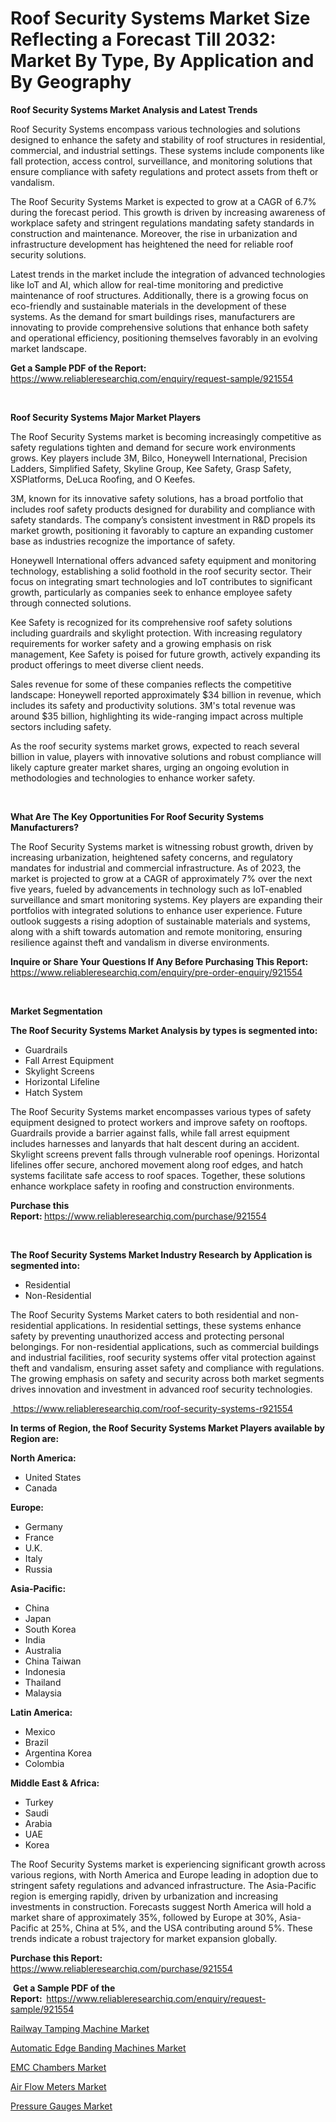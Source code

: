 <p><h1>Roof Security Systems Market Size Reflecting a Forecast Till 2032: Market By Type, By Application and By Geography</h1></p><p><strong>Roof Security Systems Market Analysis and Latest Trends</strong></p>
<p><p>Roof Security Systems encompass various technologies and solutions designed to enhance the safety and stability of roof structures in residential, commercial, and industrial settings. These systems include components like fall protection, access control, surveillance, and monitoring solutions that ensure compliance with safety regulations and protect assets from theft or vandalism. </p><p>The Roof Security Systems Market is expected to grow at a CAGR of 6.7% during the forecast period. This growth is driven by increasing awareness of workplace safety and stringent regulations mandating safety standards in construction and maintenance. Moreover, the rise in urbanization and infrastructure development has heightened the need for reliable roof security solutions. </p><p>Latest trends in the market include the integration of advanced technologies like IoT and AI, which allow for real-time monitoring and predictive maintenance of roof structures. Additionally, there is a growing focus on eco-friendly and sustainable materials in the development of these systems. As the demand for smart buildings rises, manufacturers are innovating to provide comprehensive solutions that enhance both safety and operational efficiency, positioning themselves favorably in an evolving market landscape.</p></p>
<p><strong>Get a Sample PDF of the Report:&nbsp;</strong> <a href="https://www.reliableresearchiq.com/enquiry/request-sample/921554?utm_campaign=1087&utm_medium=2&utm_source=Github&utm_content=ia&utm_term=11042025&utm_id=roof-security-systems">https://www.reliableresearchiq.com/enquiry/request-sample/921554</a></p>
<p>&nbsp;</p>
<p><strong>Roof Security Systems Major Market Players</strong></p>
<p><p>The Roof Security Systems market is becoming increasingly competitive as safety regulations tighten and demand for secure work environments grows. Key players include 3M, Bilco, Honeywell International, Precision Ladders, Simplified Safety, Skyline Group, Kee Safety, Grasp Safety, XSPlatforms, DeLuca Roofing, and O Keefes. </p><p>3M, known for its innovative safety solutions, has a broad portfolio that includes roof safety products designed for durability and compliance with safety standards. The company’s consistent investment in R&D propels its market growth, positioning it favorably to capture an expanding customer base as industries recognize the importance of safety.</p><p>Honeywell International offers advanced safety equipment and monitoring technology, establishing a solid foothold in the roof security sector. Their focus on integrating smart technologies and IoT contributes to significant growth, particularly as companies seek to enhance employee safety through connected solutions.</p><p>Kee Safety is recognized for its comprehensive roof safety solutions including guardrails and skylight protection. With increasing regulatory requirements for worker safety and a growing emphasis on risk management, Kee Safety is poised for future growth, actively expanding its product offerings to meet diverse client needs.</p><p>Sales revenue for some of these companies reflects the competitive landscape: Honeywell reported approximately $34 billion in revenue, which includes its safety and productivity solutions. 3M's total revenue was around $35 billion, highlighting its wide-ranging impact across multiple sectors including safety. </p><p>As the roof security systems market grows, expected to reach several billion in value, players with innovative solutions and robust compliance will likely capture greater market shares, urging an ongoing evolution in methodologies and technologies to enhance worker safety.</p></p>
<p>&nbsp;</p>
<p><strong>What Are The Key Opportunities For Roof Security Systems Manufacturers?</strong></p>
<p><p>The Roof Security Systems market is witnessing robust growth, driven by increasing urbanization, heightened safety concerns, and regulatory mandates for industrial and commercial infrastructure. As of 2023, the market is projected to grow at a CAGR of approximately 7% over the next five years, fueled by advancements in technology such as IoT-enabled surveillance and smart monitoring systems. Key players are expanding their portfolios with integrated solutions to enhance user experience. Future outlook suggests a rising adoption of sustainable materials and systems, along with a shift towards automation and remote monitoring, ensuring resilience against theft and vandalism in diverse environments.</p></p>
<p><strong>Inquire or Share Your Questions If Any Before Purchasing This Report:</strong> <a href="https://www.reliableresearchiq.com/enquiry/pre-order-enquiry/921554?utm_campaign=1087&utm_medium=2&utm_source=Github&utm_content=ia&utm_term=11042025&utm_id=roof-security-systems">https://www.reliableresearchiq.com/enquiry/pre-order-enquiry/921554</a></p>
<p>&nbsp;</p>
<p><strong>Market Segmentation</strong></p>
<p><strong>The Roof Security Systems Market Analysis by types is segmented into:</strong></p>
<p><ul><li>Guardrails</li><li>Fall Arrest Equipment</li><li>Skylight Screens</li><li>Horizontal Lifeline</li><li>Hatch System</li></ul></p>
<p><p>The Roof Security Systems market encompasses various types of safety equipment designed to protect workers and improve safety on rooftops. Guardrails provide a barrier against falls, while fall arrest equipment includes harnesses and lanyards that halt descent during an accident. Skylight screens prevent falls through vulnerable roof openings. Horizontal lifelines offer secure, anchored movement along roof edges, and hatch systems facilitate safe access to roof spaces. Together, these solutions enhance workplace safety in roofing and construction environments.</p></p>
<p><strong>Purchase this Report:&nbsp;</strong><a href="https://www.reliableresearchiq.com/purchase/921554?utm_campaign=1087&utm_medium=2&utm_source=Github&utm_content=ia&utm_term=11042025&utm_id=roof-security-systems">https://www.reliableresearchiq.com/purchase/921554</a></p>
<p>&nbsp;</p>
<p><strong>The Roof Security Systems Market Industry Research by Application is segmented into:</strong></p>
<p><ul><li>Residential</li><li>Non-Residential</li></ul></p>
<p><p>The Roof Security Systems Market caters to both residential and non-residential applications. In residential settings, these systems enhance safety by preventing unauthorized access and protecting personal belongings. For non-residential applications, such as commercial buildings and industrial facilities, roof security systems offer vital protection against theft and vandalism, ensuring asset safety and compliance with regulations. The growing emphasis on safety and security across both market segments drives innovation and investment in advanced roof security technologies.</p></p>
<p><a href="https://www.reliableresearchiq.com/roof-security-systems-r921554?utm_campaign=1087&utm_medium=2&utm_source=Github&utm_content=ia&utm_term=11042025&utm_id=roof-security-systems">&nbsp;https://www.reliableresearchiq.com/roof-security-systems-r921554</a></p>
<p><strong>In terms of Region, the Roof Security Systems Market Players available by Region are:</strong></p>
<p>
    <p> <strong> North America: </strong>
        <ul>
            <li>United States</li>
            <li>Canada</li>
        </ul>
        </p> 
    <p> <strong> Europe: </strong>
        <ul>
            <li>Germany</li>
            <li>France</li>
            <li>U.K.</li>
            <li>Italy</li>
            <li>Russia</li>
        </ul>
        </p> 
    <p> <strong> Asia-Pacific: </strong>
        <ul>
            <li>China</li>
            <li>Japan</li>
            <li>South Korea</li>
            <li>India</li>
            <li>Australia</li>
            <li>China Taiwan</li>
            <li>Indonesia</li>
            <li>Thailand</li>
            <li>Malaysia</li>
        </ul>
        </p> 
    <p> <strong> Latin America: </strong>
        <ul>
            <li>Mexico</li>
            <li>Brazil</li>
            <li>Argentina Korea</li>
            <li>Colombia</li>
        </ul>
        </p> 
    <p> <strong> Middle East & Africa: </strong>
        <ul>
            <li>Turkey</li>
            <li>Saudi</li>
            <li>Arabia</li>
            <li>UAE</li>
            <li>Korea</li>
        </ul>
    </p>
    </p>
<p><p>The Roof Security Systems market is experiencing significant growth across various regions, with North America and Europe leading in adoption due to stringent safety regulations and advanced infrastructure. The Asia-Pacific region is emerging rapidly, driven by urbanization and increasing investments in construction. Forecasts suggest North America will hold a market share of approximately 35%, followed by Europe at 30%, Asia-Pacific at 25%, China at 5%, and the USA contributing around 5%. These trends indicate a robust trajectory for market expansion globally.</p></p>
<p><strong>Purchase this Report: </strong><a href="https://www.reliableresearchiq.com/purchase/921554?utm_campaign=1087&utm_medium=2&utm_source=Github&utm_content=ia&utm_term=11042025&utm_id=roof-security-systems">https://www.reliableresearchiq.com/purchase/921554</a></p>
<p>&nbsp;<strong>Get a Sample PDF of the Report:&nbsp;&nbsp;</strong><a href="https://www.reliableresearchiq.com/enquiry/request-sample/921554?utm_campaign=1087&utm_medium=2&utm_source=Github&utm_content=ia&utm_term=11042025&utm_id=roof-security-systems">https://www.reliableresearchiq.com/enquiry/request-sample/921554</a></p>
<p><strong></strong></p>
<p><p><a href="https://github.com/rjaibiagha/Market-Research-Report-List-1/blob/main/railway-tamping-machine-market.md?utm_campaign=1087&utm_medium=2&utm_source=Github&utm_content=ia&utm_term=11042025&utm_id=roof-security-systems">Railway Tamping Machine Market</a></p><p><a href="https://github.com/dringmurza6r/Market-Research-Report-List-1/blob/main/automatic-edge-banding-machines-market.md?utm_campaign=1087&utm_medium=2&utm_source=Github&utm_content=ia&utm_term=11042025&utm_id=roof-security-systems">Automatic Edge Banding Machines Market</a></p><p><a href="https://github.com/rumaskdallys2/Market-Research-Report-List-1/blob/main/emc-chambers-market.md?utm_campaign=1087&utm_medium=2&utm_source=Github&utm_content=ia&utm_term=11042025&utm_id=roof-security-systems">EMC Chambers Market</a></p><p><a href="https://github.com/godekkutero4/Market-Research-Report-List-1/blob/main/air-flow-meters-market.md?utm_campaign=1087&utm_medium=2&utm_source=Github&utm_content=ia&utm_term=11042025&utm_id=roof-security-systems">Air Flow Meters Market</a></p><p><a href="https://github.com/abdhsheila7/Market-Research-Report-List-1/blob/main/pressure-gauges-market.md?utm_campaign=1087&utm_medium=2&utm_source=Github&utm_content=ia&utm_term=11042025&utm_id=roof-security-systems">Pressure Gauges Market</a></p></p>